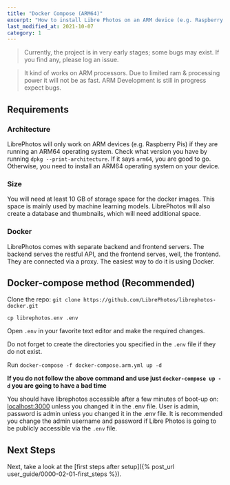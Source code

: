 ```yaml
---
title: "Docker Compose (ARM64)"
excerpt: "How to install Libre Photos on an ARM device (e.g. Raspberry Pi)."
last_modified_at: 2021-10-07
category: 1
---
```

> Currently, the project is in very early stages; some bugs may exist. If you find any, please log an issue.

> It kind of works on ARM processors. Due to limited ram & processing power it will not be as fast.
> ARM Development is still in progress expect bugs.

## Requirements

### Architecture

LibrePhotos will only work on ARM devices (e.g. Raspberry Pis) if they are running an ARM64 operating system.
Check what version you have by running `dpkg --print-architecture`. If it says `arm64`, you are good to go. Otherwise,
you need to install an ARM64 operating system on your device.

### Size

You will need at least 10 GB of storage space for the docker images. This space is mainly used by machine learning
models. LibrePhotos will also create a database and thumbnails, which will need additional space.

### Docker

LibrePhotos comes with separate backend and frontend servers. The backend serves the restful API, and the frontend
serves, well, the frontend. They are connected via a proxy. The easiest way to do it is using Docker.

## Docker-compose method (Recommended)

Clone the repo: `git clone https://github.com/LibrePhotos/librephotos-docker.git`

`cp librephotos.env .env`

Open `.env` in your favorite text editor and make the required changes.

Do not forget to create the directories you specified in the `.env` file if they do not exist.

Run `docker-compose -f docker-compose.arm.yml up -d`

**If you do not follow the above command and use just `docker-compose up -d` you are going to have a bad time**

You should have librephotos accessible after a few minutes of boot-up on: [localhost:3000](http://localhost:3000) unless
you changed it in the .env file. User is admin, password is admin unless you changed it in the .env file. It is
recommended you change the admin username and password if Libre Photos is going to be publicly accessible via the `.env`
file.

## Next Steps

Next, take a look at the [first steps after setup]({% post_url user_guide/0000-02-01-first_steps %}).
